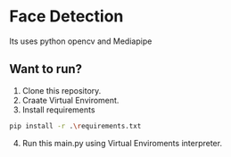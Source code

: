 # Face Detection

Its uses python opencv and Mediapipe

## Want to run?
1. Clone this repository.
2. Craate Virtual Enviroment.
3. Install requirements 
```bash
pip install -r .\requirements.txt
```
4. Run this main.py using Virtual Enviroments interpreter.
